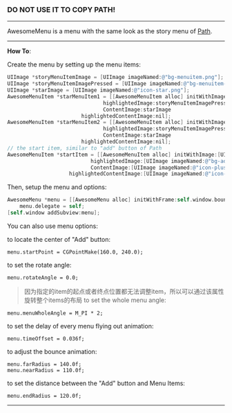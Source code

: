 ### DO NOT USE IT TO COPY PATH!

---

AwesomeMenu is a menu with the same look as the story menu of [Path](https://path.com/).

---

**How To**:


Create the menu by setting up the menu items:
```Objective-c
UIImage *storyMenuItemImage = [UIImage imageNamed:@"bg-menuitem.png"];
UIImage *storyMenuItemImagePressed = [UIImage imageNamed:@"bg-menuitem-highlighted.png"];
UIImage *starImage = [UIImage imageNamed:@"icon-star.png"];
AwesomeMenuItem *starMenuItem1 = [[AwesomeMenuItem alloc] initWithImage:storyMenuItemImage
						       highlightedImage:storyMenuItemImagePressed
							   ContentImage:starImage
						highlightedContentImage:nil];
AwesomeMenuItem *starMenuItem2 = [[AwesomeMenuItem alloc] initWithImage:storyMenuItemImage
						       highlightedImage:storyMenuItemImagePressed
							   ContentImage:starImage
						highlightedContentImage:nil];
// the start item, similar to "add" button of Path
AwesomeMenuItem *startItem = [[AwesomeMenuItem alloc] initWithImage:[UIImage imageNamed:@"bg-addbutton.png"]
					       highlightedImage:[UIImage imageNamed:@"bg-addbutton-highlighted.png"]
						   ContentImage:[UIImage imageNamed:@"icon-plus.png"]
					highlightedContentImage:[UIImage imageNamed:@"icon-plus-highlighted.png"]];
```
Then, setup the menu and options:
```Objective-c
AwesomeMenu *menu = [[AwesomeMenu alloc] initWithFrame:self.window.bounds startItem:startItem optionMenus:[NSArray arrayWithObjects:starMenuItem1, starMenuItem2]];
	menu.delegate = self;
[self.window addSubview:menu];
```
You can also use menu options:

to locate the center of "Add" button:

	menu.startPoint = CGPointMake(160.0, 240.0);

to set the rotate angle: 

	menu.rotateAngle = 0.0;
> 因为指定的item的起点或者终点位置都无法调整item，所以可以通过该属性旋转整个items的布局
to set the whole menu angle:

	menu.menuWholeAngle = M_PI * 2;

to set the delay of every menu flying out animation:

	menu.timeOffset = 0.036f;

to adjust the bounce animation:

	menu.farRadius = 140.0f;
	menu.nearRadius = 110.0f;

to set the distance between the "Add" button and Menu Items:

	menu.endRadius = 120.0f;

---
